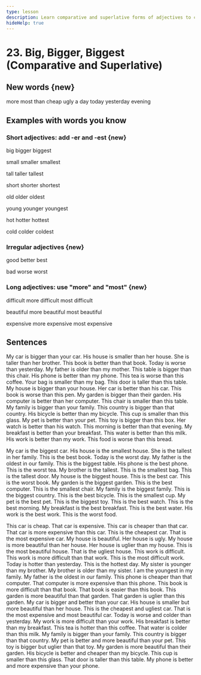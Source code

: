 ```yaml
---
type: lesson
description: Learn comparative and superlative forms of adjectives to compare people, places, and things. Master the rules for forming comparisons in English.
hideHelp: true
---
```


# 23. Big, Bigger, Biggest (Comparative and Superlative)

## New words {new}

more
most
than
cheap
ugly
a day
today
yesterday
evening

## Examples with words you know

### Short adjectives: add -er and -est {new}

big
bigger
biggest

small
smaller
smallest

tall
taller
tallest

short
shorter
shortest

old
older
oldest

young
younger
youngest

hot
hotter
hottest

cold
colder
coldest

### Irregular adjectives {new}

good
better
best

bad
worse
worst

### Long adjectives: use "more" and "most" {new}

difficult
more difficult
most difficult

beautiful
more beautiful
most beautiful

expensive
more expensive
most expensive

## Sentences

My car is bigger than your car.
His house is smaller than her house.
She is taller than her brother.
This book is better than that book.
Today is worse than yesterday.
My father is older than my mother.
This table is bigger than this chair.
His phone is better than my phone.
This tea is worse than this coffee.
Your bag is smaller than my bag.
This door is taller than this table.
My house is bigger than your house.
Her car is better than his car.
This book is worse than this pen.
My garden is bigger than their garden.
His computer is better than her computer.
This chair is smaller than this table.
My family is bigger than your family.
This country is bigger than that country.
His bicycle is better than my bicycle.
This cup is smaller than this glass.
My pet is better than your pet.
This toy is bigger than this box.
Her watch is better than his watch.
This morning is better than that evening.
My breakfast is better than your breakfast.
This water is better than this milk.
His work is better than my work.
This food is worse than this bread.

My car is the biggest car.
His house is the smallest house.
She is the tallest in her family.
This is the best book.
Today is the worst day.
My father is the oldest in our family.
This is the biggest table.
His phone is the best phone.
This is the worst tea.
My brother is the tallest.
This is the smallest bag.
This is the tallest door.
My house is the biggest house.
This is the best car.
This is the worst book.
My garden is the biggest garden.
This is the best computer.
This is the smallest chair.
My family is the biggest family.
This is the biggest country.
This is the best bicycle.
This is the smallest cup.
My pet is the best pet.
This is the biggest toy.
This is the best watch.
This is the best morning.
My breakfast is the best breakfast.
This is the best water.
His work is the best work.
This is the worst food.

This car is cheap.
That car is expensive.
This car is cheaper than that car.
That car is more expensive than this car.
This is the cheapest car.
That is the most expensive car.
My house is beautiful.
Her house is ugly.
My house is more beautiful than her house.
Her house is uglier than my house.
This is the most beautiful house.
That is the ugliest house.
This work is difficult.
This work is more difficult than that work.
This is the most difficult work.
Today is hotter than yesterday.
This is the hottest day.
My sister is younger than my brother.
My brother is older than my sister.
I am the youngest in my family.
My father is the oldest in our family.
This phone is cheaper than that computer.
That computer is more expensive than this phone.
This book is more difficult than that book.
That book is easier than this book.
This garden is more beautiful than that garden.
That garden is uglier than this garden.
My car is bigger and better than your car.
His house is smaller but more beautiful than her house.
This is the cheapest and ugliest car.
That is the most expensive and most beautiful car.
Today is worse and colder than yesterday.
My work is more difficult than your work.
His breakfast is better than my breakfast.
This tea is hotter than this coffee.
That water is colder than this milk.
My family is bigger than your family.
This country is bigger than that country.
My pet is better and more beautiful than your pet.
This toy is bigger but uglier than that toy.
My garden is more beautiful than their garden.
His bicycle is better and cheaper than my bicycle.
This cup is smaller than this glass.
That door is taller than this table.
My phone is better and more expensive than your phone.

